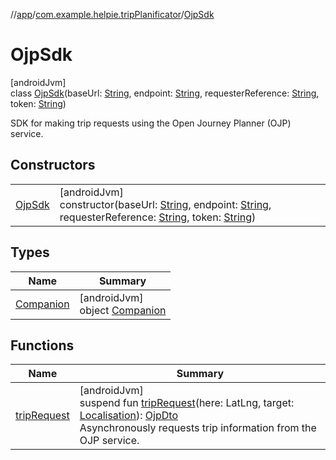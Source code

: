 //[app](../../../index.md)/[com.example.helpie.tripPlanificator](../index.md)/[OjpSdk](index.md)

# OjpSdk

[androidJvm]\
class [OjpSdk](index.md)(baseUrl: [String](https://kotlinlang.org/api/latest/jvm/stdlib/kotlin/-string/index.html), endpoint: [String](https://kotlinlang.org/api/latest/jvm/stdlib/kotlin/-string/index.html), requesterReference: [String](https://kotlinlang.org/api/latest/jvm/stdlib/kotlin/-string/index.html), token: [String](https://kotlinlang.org/api/latest/jvm/stdlib/kotlin/-string/index.html))

SDK for making trip requests using the Open Journey Planner (OJP) service.

## Constructors

| | |
|---|---|
| [OjpSdk](-ojp-sdk.md) | [androidJvm]<br>constructor(baseUrl: [String](https://kotlinlang.org/api/latest/jvm/stdlib/kotlin/-string/index.html), endpoint: [String](https://kotlinlang.org/api/latest/jvm/stdlib/kotlin/-string/index.html), requesterReference: [String](https://kotlinlang.org/api/latest/jvm/stdlib/kotlin/-string/index.html), token: [String](https://kotlinlang.org/api/latest/jvm/stdlib/kotlin/-string/index.html)) |

## Types

| Name | Summary |
|---|---|
| [Companion](-companion/index.md) | [androidJvm]<br>object [Companion](-companion/index.md) |

## Functions

| Name | Summary |
|---|---|
| [tripRequest](trip-request.md) | [androidJvm]<br>suspend fun [tripRequest](trip-request.md)(here: LatLng, target: [Localisation](../../com.example.helpie/-localisation/index.md)): [OjpDto](../../com.example.helpie.tripPlanificator.data.dto/-ojp-dto/index.md)<br>Asynchronously requests trip information from the OJP service. |
